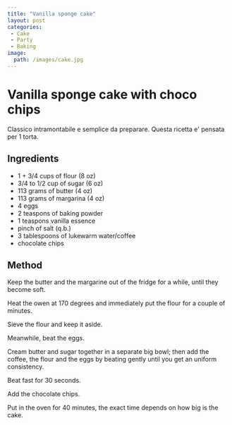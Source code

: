 ```yaml
---
title: "Vanilla sponge cake"
layout: post
categories:
 - Cake
 - Party
 - Baking
image:
  path: /images/cake.jpg
---
```

# Vanilla sponge cake with choco chips

Classico intramontabile e semplice da preparare.
Questa ricetta e' pensata per 1 torta.

## Ingredients

- 1 + 3/4  cups of flour (8 oz)
- 3/4 to 1/2 cup of sugar (6 oz)
- 113 grams of butter (4 oz)
- 113 grams of margarina (4 oz)
- 4 eggs
- 2 teaspons of baking powder
- 1 teaspons vanilla essence
- pinch of salt (q.b.)
- 3 tablespoons of lukewarm water/coffee
- chocolate chips

## Method

Keep the butter and the margarine out of the fridge for a while, until they become soft.

Heat the owen at 170 degrees and immediately put the flour for a couple of minutes.

Sieve the flour and keep it aside.

Meanwhile, beat the eggs.

Cream butter and sugar together in a separate big bowl; then add the coffee, the flour and the eggs by beating gently
until you get an uniform consistency.

Beat fast for 30 seconds.

Add the chocolate chips.

Put in the oven for 40 minutes, the exact time depends on how big is the cake.
